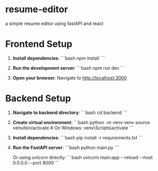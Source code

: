 # resume-editor
a simple resume editor using fastAPI and react


# Frontend Setup

1. **Install dependencies**:
   \`\`\`bash
   npm install
   \`\`\`

2. **Run the development server**:
   \`\`\`bash
   npm run dev
   \`\`\`

3. **Open your browser**:
   Navigate to [http://localhost:3000](http://localhost:3000)

# Backend Setup

1. **Navigate to backend directory**:
   \`\`\`bash
   cd backend
   \`\`\`

2. **Create virtual environment**:
   \`\`\`bash
   python -m venv venv
   source venv/bin/activate  # On Windows: venv\\Scripts\\activate
   \`\`\`

3. **Install dependencies**:
   \`\`\`bash
   pip install -r requirements.txt
   \`\`\`

4. **Run the FastAPI server**:
   \`\`\`bash
   python main.py
   \`\`\`

   Or using uvicorn directly:
   \`\`\`bash
   uvicorn main:app --reload --host 0.0.0.0 --port 8000
   \`\`\`



